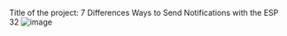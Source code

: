 Title of the project: 7 Differences Ways to Send Notifications with the ESP 32
![image](https://github.com/We0l0/CSN-150-/assets/143651732/b25ea217-3169-4938-9f02-32e779129650)



